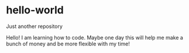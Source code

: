 # hello-world
Just another repository

Hello! I am learning how to code. Maybe one day this will help me make a bunch of money and be more flexible with my time!

